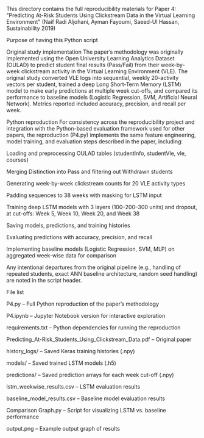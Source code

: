 This directory contains the full reproducibility materials for Paper 4: "Predicting At-Risk Students Using Clickstream Data in the Virtual Learning Environment" (Naif Radi Aljohani, Ayman Fayoumi, Saeed-Ul Hassan, Sustainability 2019)

Purpose of having this Python script

Original study implementation
The paper’s methodology was originally implemented using the Open University Learning Analytics Dataset (OULAD) to predict student final results (Pass/Fail) from their week-by-week clickstream activity in the Virtual Learning Environment (VLE). The original study converted VLE logs into sequential, weekly 20-activity vectors per student, trained a deep Long Short-Term Memory (LSTM) model to make early predictions at multiple week cut-offs, and compared its performance to baseline models (Logistic Regression, SVM, Artificial Neural Network). Metrics reported included accuracy, precision, and recall per week.

Python reproduction
For consistency across the reproducibility project and integration with the Python-based evaluation framework used for other papers, the reproduction (P4.py) implements the same feature engineering, model training, and evaluation steps described in the paper, including:

Loading and preprocessing OULAD tables (studentInfo, studentVle, vle, courses)

Merging Distinction into Pass and filtering out Withdrawn students

Generating week-by-week clickstream counts for 20 VLE activity types

Padding sequences to 38 weeks with masking for LSTM input

Training deep LSTM models with 3 layers (100–200–300 units) and dropout, at cut-offs: Week 5, Week 10, Week 20, and Week 38

Saving models, predictions, and training histories

Evaluating predictions with accuracy, precision, and recall

Implementing baseline models (Logistic Regression, SVM, MLP) on aggregated week-wise data for comparison

Any intentional departures from the original pipeline (e.g., handling of repeated students, exact ANN baseline architecture, random seed handling) are noted in the script header.

File list

P4.py – Full Python reproduction of the paper’s methodology

P4.ipynb – Jupyter Notebook version for interactive exploration

requirements.txt – Python dependencies for running the reproduction

Predicting_At-Risk_Students_Using_Clickstream_Data.pdf – Original paper

history_logs/ – Saved Keras training histories (.npy)

models/ – Saved trained LSTM models (.h5)

predictions/ – Saved prediction arrays for each week cut-off (.npy)

lstm_weekwise_results.csv – LSTM evaluation results

baseline_model_results.csv – Baseline model evaluation results

Comparison Graph.py – Script for visualizing LSTM vs. baseline performance

output.png – Example output graph of results